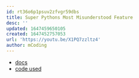 ```yaml
---
id: rt36o6p1psuv2zfvgr59dbs
title: Super Pythons Most Misunderstood Feature
desc: ''
updated: 1647459650105
created: 1647452757053
url: 'https://youtu.be/X1PQ7zzltz4'
author: mCoding
---
```


- [docs][1]
- [code used][2]

[1]: https://docs.python.org/3.8/library/functions.html#super
[2]: https://github.com/mCodingLLC/VideosSampleCode/tree/master/videos/093_super_in_python
